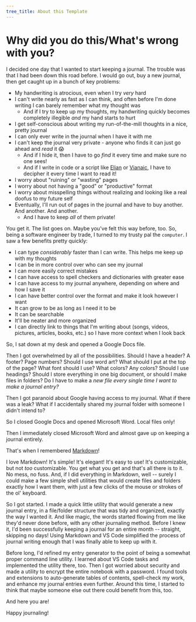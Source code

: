 ```yaml
---
tree_title: About this Template
---
```


# Why did you do this/What's wrong with you?

I decided one day that I wanted to start keeping a journal. The trouble was that I had been down this road before. I would go out, buy a new journal, then get caught up in a bunch of key problems:

- My handwriting is atrocious, even when I try *very* hard
- I can't write nearly as fast as I can think, and often before I'm done writing I can barely remember what my thought was
  - And if I try to keep up my thoughts, my handwriting quickly becomes completely illegible *and* my hand starts to hurt
- I get self-conscious about writing my run-of-the-mill thoughts in a nice, pretty journal
- I can only ever write in the journal when I have it with me
- I can't keep the journal very private - anyone who finds it can just go ahead and *read* it :scream:
  - And if I hide it, then I have to go *find* it every time and make sure no one sees!
  - And if I write in code or a script like [Elian](https://www.ccelian.com/ElianScriptFull.html) or [Vianaic](https://paulrouget.com/vianaic/), I have to decipher it every time I want to read it!
- I worry about "ruining" or "wasting" pages
- I worry about not having a "good" or "productive" format
- I worry about misspelling things without realizing and looking like a real doofus to my future self
- Eventually, I'll run out of pages in the journal and have to buy another. And another. And another.
  - And I have to keep *all* of them private!

You get it. The list goes on. Maybe you've felt this way before, too. So, being a software engineer by trade, I turned to my trusty pal the `computer`. I saw a few benefits pretty quickly:

- I can type *considerably* faster than I can write. This helps me keep up with my thoughts
- I can be in more control over who can see my journal
- I can more easily correct mistakes
- I can have access to spell checkers and dictionaries with greater ease
- I can have access to my journal anywhere, depending on where and how I save it
- I can have better control over the format and make it look however I want
- It can grow to be as long as I need it to be
- It can be searchable
- It'll be neater and more organized
- I can directly link to things that I'm writing about (songs, videos, pictures, articles, books, etc.) so I have more context when I look back

So, I sat down at my desk and opened a Google Docs file.

Then I got overwhelmed by all of the possibilities. Should I have a header? A footer? Page numbers? Should I use word art? What should I put at the top of the page? What font should I use? What colors? Any colors? Should I use headings? Should I store everything in one big document, or should I make files in folders? Do I have to make a *new file every single time I want to make a journal entry?*

Then I got paranoid about Google having access to my journal. What if there was a leak? What if I accidentally shared my journal folder with someone I didn't intend to?

So I closed Google Docs and opened Microsoft Word. Local files only!

Then I immediately closed Microsoft Word and almost gave up on keeping a journal entirely.

That's when I remembered [Markdown](https://markdownguide.com)!

I love Markdown! It's simple! It's elegant! It's easy to use! It's customizable, but not *too* customizable. You get what you get and that's all there is to it. No mess, no fuss. And, if I did everything in Markdown, well -- surely I could make a few simple shell utilities that would create files and folders exactly how I want them, with just a few clicks of the mouse or strokes of the ol' keyboard.

So I got started. I made a quick little utility that would generate a new journal entry, in a file/folder structure that was tidy and organized, exactly the way I wanted it. And like magic, the words started flowing from me like they'd never done before, with any other journaling method. Before I knew it, I'd been successfully keeping a journal for an entire month -- straight, skipping no days! Using Markdown and VS Code simplified the process of journal writing enough that I was finally able to keep up with it.

Before long, I'd refined my entry generator to the point of being a somewhat proper command line utility. I learned about VS Code tasks and implemented the utility there, too. Then I got worried about security and made a utility to encrypt the entire notebook with a password. I found tools and extensions to auto-generate tables of contents, spell-check my work, and enhance my journal entries even further. Around this time, I started to think that maybe someone else out there could benefit from this, too.

And here you are!

Happy journaling!
